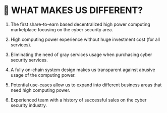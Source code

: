 # 📑 WHAT MAKES US DIFFERENT?

1. The first share-to-earn based decentralized high power computing marketplace focusing on the cyber security area.

2. High computing power experience without huge investment cost (for all services).

3. Eliminating the need of gray services usage when purchasing cyber security services.

4. A fully on-chain system design makes us transparent against abusive usage of the computing power.

5. Potential use-cases allow us to expand into different business areas that need high computing power.

6. Experienced team with a history of successful sales on the cyber security industry.
